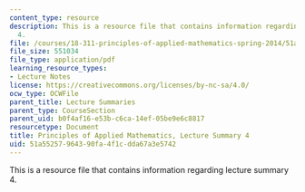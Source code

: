 ```yaml
---
content_type: resource
description: This is a resource file that contains information regarding lecture summary
  4.
file: /courses/18-311-principles-of-applied-mathematics-spring-2014/51a55257964390fa4f1cdda67a3e5742_MIT18_311S14_Lecture4.pdf
file_size: 551034
file_type: application/pdf
learning_resource_types:
- Lecture Notes
license: https://creativecommons.org/licenses/by-nc-sa/4.0/
ocw_type: OCWFile
parent_title: Lecture Summaries
parent_type: CourseSection
parent_uid: b0f4af16-e53b-c6ca-14ef-05be9e6c8817
resourcetype: Document
title: Principles of Applied Mathematics, Lecture Summary 4
uid: 51a55257-9643-90fa-4f1c-dda67a3e5742
---
```

This is a resource file that contains information regarding lecture summary 4.